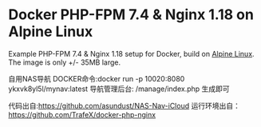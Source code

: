 # Docker PHP-FPM 7.4 & Nginx 1.18 on Alpine Linux
Example PHP-FPM 7.4 & Nginx 1.18 setup for Docker, build on [Alpine Linux](https://www.alpinelinux.org/).
The image is only +/- 35MB large.


自用NAS导航
DOCKER命令:docker run -p 10020:8080 ykxvk8yl5l/mynav:latest
导航管理后台: /manage/index.php
生成即可


代码出自:https://github.com/asundust/NAS-Nav-iCloud
运行环境出自：https://github.com/TrafeX/docker-php-nginx
